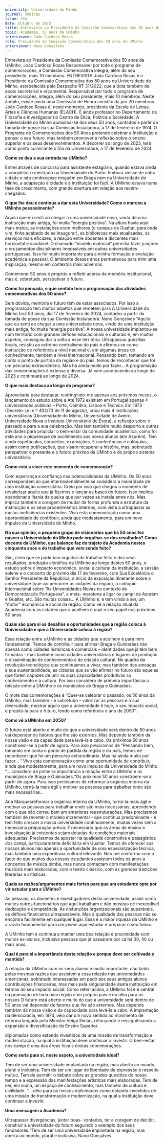 ```yaml
---
university: Universidade do Minho
journal: UMdicas 
issue: 194
date: Outubro de 2023
title: Entrevista ao Presidente da Comissão Comemorativa dos 50 anos da UMinho, João Cardoso Rosas
topic: Academia, 50 anos da UMinho
interviewee: João Cardoso Rosas
role: Presidente da Comissão Comemorativa dos 50 anos da UMinho
interviewer: Nuno Gonçalves
---
```



Entrevista ao Presidente da Comissão Comemorativa dos 50 anos da UMinho, João Cardoso Rosas Responsável por todo o programa de comemorações, a Comissão Comemorativa integra, além do seu presidente, mais 10 membros.
ENTREVISTA João Cardoso Rosas é o Presidente da Comissão Comemorativa dos 50 anos da Universidade do Minho, estabelecida pelo Despacho RT 31/2022, que a dota também de apoio secretarial e orçamental.
Responsável por todo o programa de comemorações, integra, além do seu presidente, mais 10 membros.
Neste âmbito, existe ainda uma Comissão de Honra constituída por 20 membros.
João Cardoso Rosas é, neste momento, presidente da Escola de Letras, Artes e Ciências Humanas (ELACH).
É ainda professor no Departamento de Filosofia e investigador no Centro de Ética, Política e Sociedade.
A Universidade do Minho aproxima-se dos seus 50 anos, contados a partir da tomada de posse da sua Comissão Instaladora, a 17 de fevereiro de 1974.
O Programa de Comemorações dos 50 Anos pretende celebrar a Instituição e pensar o seu futuro, mas também promover a reflexão sobre o ensino superior e os seus desenvolvimentos.
A decorrer ao longo de 2023, terá como ponto culminante o Dia da Universidade, a 17 de fevereiro de 2024.

**Como se deu a sua entrada na UMinho?**

Entrei através de concurso para assistente estagiário, quando estava ainda a completar o mestrado na Universidade do Porto.
Embora viesse de outra cidade e não conhecesse ninguém em Braga nem na Universidade do Minho, a adaptação à cidade e à instituição foi fácil.
A UMinho estava numa fase de crescimento, com grande abertura em relação aos recém- chegados.

**O que lhe deu e continua a dar esta Universidade? Como o marcou a UMinho pessoalmente?**

Aquilo que eu senti ao chegar a uma universidade nova, vindo de uma instituição mais antiga, foi muita “energia positiva”.
Na altura havia aqui mais meios, as instalações eram melhores (o campus de Gualtar, para onde vim, tinha acabado de se inaugurar), as bibliotecas mais atualizadas, os serviços mais eficazes, a relação entre docentes e discentes mais horizontal e saudável.
O chamado “modelo matricial” permitia fazer junções e cruzamentos disciplinares impossíveis em outras universidades portuguesas.
Isso foi muito importante para a minha formação e evolução académica e pessoal.
O ambiente desses anos permaneceu para mim uma inspiração, mesmo em contextos mais adversos.

Comemorar 50 anos é propício a refletir acerca da memória institucional, mas é, sobretudo, perspetivar o futuro.

**Como foi pensada, e que sentido tem a programação das atividades comemorativas dos 50 anos?**

Sem dúvida, memória e futuro têm de estar associados.
Por isso a programação tem muitos aspetos que remetem para A Universidade do Minho fará 50 anos, dia 17 de fevereiro de 2024, contados a partir da tomada de posse da sua Comissão Instaladora.
Nuno Gonçalves “Aquilo que eu senti ao chegar a uma universidade nova, vindo de uma instituição mais antiga, foi muita “energia positiva”.
A nossa universidade implantou-se num território com grandes défices educacionais e culturais e, em muitos aspetos, conseguiu dar a volta a esse território.
Ultrapassou quezílias locais, resistiu ao extremo centralismo do país e afirmou-se como instituição de referência a nível nacional e, em algumas áreas do conhecimento, também a nível internacional.
Pensando bem, tomando em conta o ponto de partida da região e do país, temos de reconhecer que foi um percurso extraordinário.
Mas há ainda muito por fazer… A programação das comemorações é extensa e diversa.
Já vem acontecendo ao longo de 2023 e continuará ao longo de 2024.

**O que mais destaca ao longo do programa?**

Aproveitaria para destacar, restringindo-me apenas aos próximos meses, o lançamento do estudo sobre a Até 1972 existiam em Portugal apenas 4 universidades públicas – Porto, Coimbra, Lisboa e Técnica.
Em 1973 (Decreto-Lei n.º 402/73 de 11 de agosto), criou mais 4 instituições universitárias (Universidade do Minho, Universidade de Aveiro, Universidade Nova e Instituto Universitário de Évora).
a reflexão sobre o passado e para a sua celebração.
Mas tem também muito desporto e outras atividades para propiciar o bem-estar da comunidade académica, como foi este ano o piquenique de acolhimento aos novos alunos (em Azurém).
Tem ainda espetáculos, concertos, exposições.
E conferências e colóquios, assim como publicações, que visam recuperar a história, mas, sobretudo, perspetivar o presente e o futuro próximo da UMinho e do próprio sistema universitário.

**Como está a viver este momento de comemoração?**

Com esperança e confiança nas potencialidades da UMinho.
Os 50 anos correspondem ao que internacionalmente se considera a maioridade de uma instituição universitária.
Creio por isso que chegou o momento de revalorizar aquilo que já fizemos e lançar as bases do futuro.
Isso implica abandonar a litania da queixa que por vezes se instala entre nós.
Mas implica também a coragem de mudar de forma profunda a estrutura da instituição e os seus procedimentos internos, com vista a ultrapassar as muitas ineficiências existentes.
Vivo esta comemoração como uma oportunidade de contribuir, ainda que modestamente, para um novo impulso da Universidade do Minho.

**Na sua opinião, o pequeno grupo de visionários que há 50 anos fez nascer a Universidade do Minho pode orgulhar-se dos resultados?**
**Como docente da UMinho, que balanço faz do trajeto da Academia nestes cinquenta anos e do trabalho que vem sendo feito?**

Sim, creio que se poderiam orgulhar do trabalho feito e dos seus resultados.
produção científica da UMinho ao longo destes 50 anos, o estudo sobre o impacto económico, social e cultural da instituição, a sessão solene e o concerto do próximo dia 17 de fevereiro, com Sua Excelência o Senhor Presidente da República, o início da exposição itinerante sobre a universidade (que vai percorrer as cidades da região), o colóquio internacional sobre “As Universidades Novas no contexto da Democratização Portuguesa”, a meia- maratona a ligar os campi de Azurém e Gualtar, etc.
São muitas coisas… A UMinho é, e tem vindo a ser, um “motor” económico e social da região.
Como vê a relação atual da Academia com as cidades que a acolhem e qual o seu papel nos próximos 50 anos.

**Quais são para si os desafios e oportunidades que a região coloca à Universidade e que a Universidade coloca à região?**

Essa relação entre a UMinho e as cidades que a acolhem é para mim fundamental.
Temos de contribuir para afirmar Braga e Guimarães não apenas como cidades históricas e comerciais – identidades que já têm bem firmadas - mas também como cidades universitárias e lugares de produção e disseminação de conhecimento e de criação cultural.
No quadro da revolução tecnológica que continuamos a viver, mas também das ameaças à sua sustentabilidade, as cidades que se vão afirmar no futuro são aquelas que forem capazes de unir as suas capacidades produtivas ao conhecimento e à cultura.
Por isso considero de primeira importância a relação entre a UMinho e os municípios de Braga e Guimarães.

O mote das comemorações é “Quer-se celebrar o passado, os 50 anos da UMinho, mas também - e sobretudo – valorizar as pessoas e a sua diversidade, mostrar aquilo que a universidade é hoje, o seu impacto social, e projetá-la para o futuro, tendo como referência o ano de 2050”.

**Como vê a UMinho em 2050?**

O futuro está aberto e muito do que a universidade será dentro de 50 anos vai depender de fatores que lhe são externos.
Mas depende também da nossa visão e da capacidade para levá-la a cabo.
Os próximos 50 anos constroem-se a partir de agora.
Para isso precisamos de “Pensando bem, tomando em conta o ponto de partida da região e do país, temos de reconhecer que foi um percurso extraordinário.
Mas há ainda muito por fazer… “ Vivo esta comemoração como uma oportunidade de contribuir, ainda que modestamente, para um novo impulso da Universidade do Minho.
“...
considero de primeira importância a relação entre a UMinho e os municípios de Braga e Guimarães.“Os próximos 50 anos constroem-se a partir de agora.
Para isso precisamos de reformar a orgânica interna da UMinho, torná-la mais ágil e motivar as pessoas para trabalhar onde são mais necessárias...

Ana Marquesreformar a orgânica interna da UMinho, torná-la mais ágil e motivar as pessoas para trabalhar onde são mais necessárias, aprendendo com o que não correu bem em anteriores reestruturações.
Mas precisamos também de reverter o modelo incremental - que continua predominante - e tem feito crescer a nossa universidade continuamente, muitas vezes sem a necessária preparação prévia.
É necessário que as áreas de ensino e investigação já existentes sejam dotadas de condições materiais adequadas.
Precisamos de apostar na qualidade construtiva e paisagística dos campi, particularmente deficitária em Gualtar.
Temos de oferecer aos nossos alunos não apenas a oportunidade de uma especialização técnica, mas também uma experiência cultural relevante.
Não me conformo com o facto de que muitos dos nossos estudantes assistem todos os anos a concertos de música pimba, mas nunca contactam com manifestações musicais mais elaboradas, com o teatro clássico, com as grandes tradições literárias e artísticas.

**Quais as razões/argumentos mais fortes para que um estudante opte por vir estudar para a UMinho?**

As pessoas, os docentes e investigadores desta universidade, assim como muitos outros funcionários que aqui trabalham e dão mostras de inexcedível dedicação e competência.
As disfunções organizacionais são superáveis, os défices financeiros ultrapassáveis.
Mas a qualidade das pessoas não se encontra facilmente em qualquer lugar.
Essa é a maior riqueza da UMinho e a razão fundamental para um jovem aqui estudar e preparar o seu futuro.

A UMinho tem e continua a manter uma boa relação e proximidade com muitos ex-alunos, inclusive pessoas que já passaram por cá há 30, 40 ou mais anos.

**Qual é para si a importância desta relação e porque deve ser cultivada e mantida?**

A relação da UMinho com os seus alumni é muito importante, não tanto pelas mesmas razões que assistem a essa relação nas universidades americanas, sobretudo interessadas em pedir aos seus antigos alunos contribuições financeiras, mas mais pela singularidade desta instituição em termos do seu impacto social.
Como referi acima, a UMinho foi e é central na promoção de toda uma região e do próprio país e eu olho para os nossos O futuro está aberto e muito do que a universidade será dentro de 50 anos vai depender de fatores que lhe são externos.
Mas depende também da nossa visão e da capacidade para levá-la a cabo.
A implantação da democracia, em 1974, veio dar um novo sentido ao movimento de reforma lançado pelo Ministro Veiga Simão, reforçando e ressignificando a expansão e diversificação do Ensino Superior.

diplomados como estando investidos de uma missão de transformação e modernização, na qual a instituição deve continuar a investir.
 O bem-estar nos campi é uma das áreas focais destas comemorações.

**Como seria para si, neste aspeto, a universidade ideal?**

Tem de ser uma universidade implantada na região, mas aberta ao mundo, plural e inclusiva.
Tem de ser um lugar de liberdade de expressão e respeito mútuo.
Tem de permitir o debate sobre as grandes questões do nosso tempo e a expressão das manifestações artísticas mais elaboradas.
Tem de ser, em suma, um espaço de conhecimento, mas também de cultura e civilidade.
 “...
olho para os nossos diplomados como estando investidos de uma missão de transformação e modernização, na qual a instituição deve continuar a investir.

**Uma mensagem à Academia?**

Ultrapassar divergências, juntar boas- vontades, ter a coragem de decidir, construir a universidade do futuro seguindo o exemplo dos seus fundadores.“Tem de ser uma universidade implantada na região, mas aberta ao mundo, plural e inclusiva.
Nuno Gonçalves